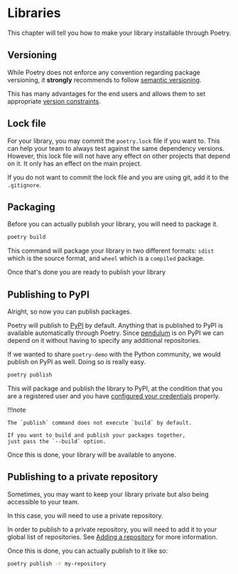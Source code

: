 # Libraries

This chapter will tell you how to make your library installable through
Poetry.


## Versioning

While Poetry does not enforce any convention regarding package versioning,
it **strongly** recommends to follow [semantic
versioning](https://semver.org).

This has many advantages for the end users and allows them to set
appropriate [version
constraints](/docs/dependency-specification/#version-constraints).

## Lock file

For your library, you may commit the `poetry.lock` file if you want to.
This can help your team to always test against the same dependency
versions.  However, this lock file will not have any effect on other
projects that depend on it.  It only has an effect on the main project.

If you do not want to commit the lock file and you are using git, add it to
the `.gitignore`.

## Packaging

Before you can actually publish your library, you will need to package it.

```bash
poetry build
```

This command will package your library in two different formats: `sdist`
which is the source format, and `wheel` which is a `compiled` package.

Once that's done you are ready to publish your library

## Publishing to PyPI

Alright, so now you can publish packages.

Poetry will publish to [PyPI](https://pypi.org) by default. Anything that is
published to PyPI is available automatically through Poetry. Since
[pendulum](https://pypi.org/project/pendulum/)  is on PyPI we can depend on
it without having to specify any additional repositories.

If we wanted to share `poetry-demo` with the Python community, we would
publish on PyPI as well.  Doing so is really easy.

```bash
poetry publish
```

This will package and publish the library to PyPI, at the condition that you
are a registered user and you have [configured your
credentials](/docs/repositories/#adding-credentials) properly.

!!!note

    The `publish` command does not execute `build` by default.

    If you want to build and publish your packages together,
    just pass the `--build` option.

Once this is done, your library will be available to anyone.


## Publishing to a private repository

Sometimes, you may want to keep your library private but also being
accessible to your team.

In this case, you will need to use a private repository.

In order to publish to a private repository, you will need to add it to your
global list of repositories. See [Adding a
repository](/docs/repositories/#adding-a-repository)  for more information.

Once this is done, you can actually publish to it like so:

```bash
poetry publish -r my-repository
```
